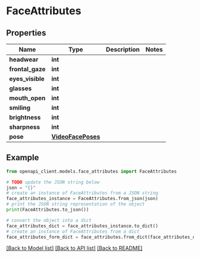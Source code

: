 # FaceAttributes


## Properties

Name | Type | Description | Notes
------------ | ------------- | ------------- | -------------
**headwear** | **int** |  | 
**frontal_gaze** | **int** |  | 
**eyes_visible** | **int** |  | 
**glasses** | **int** |  | 
**mouth_open** | **int** |  | 
**smiling** | **int** |  | 
**brightness** | **int** |  | 
**sharpness** | **int** |  | 
**pose** | [**VideoFacePoses**](VideoFacePoses.md) |  | 

## Example

```python
from openapi_client.models.face_attributes import FaceAttributes

# TODO update the JSON string below
json = "{}"
# create an instance of FaceAttributes from a JSON string
face_attributes_instance = FaceAttributes.from_json(json)
# print the JSON string representation of the object
print(FaceAttributes.to_json())

# convert the object into a dict
face_attributes_dict = face_attributes_instance.to_dict()
# create an instance of FaceAttributes from a dict
face_attributes_form_dict = face_attributes.from_dict(face_attributes_dict)
```
[[Back to Model list]](../README.md#documentation-for-models) [[Back to API list]](../README.md#documentation-for-api-endpoints) [[Back to README]](../README.md)


